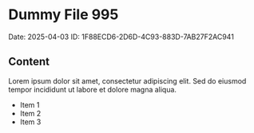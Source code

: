 # Dummy File 995

Date: 2025-04-03
ID: 1F88ECD6-2D6D-4C93-883D-7AB27F2AC941

## Content

Lorem ipsum dolor sit amet, consectetur adipiscing elit.
Sed do eiusmod tempor incididunt ut labore et dolore magna aliqua.

* Item 1
* Item 2
* Item 3

